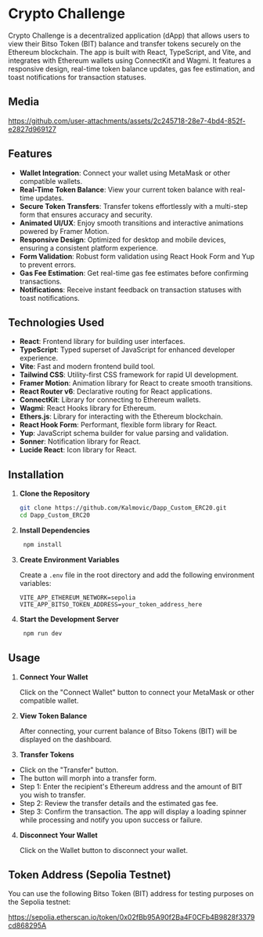 # Crypto Challenge

Crypto Challenge is a decentralized application (dApp) that allows users to view their Bitso Token (BIT) balance and transfer tokens securely on the Ethereum blockchain. The app is built with React, TypeScript, and Vite, and integrates with Ethereum wallets using ConnectKit and Wagmi. It features a responsive design, real-time token balance updates, gas fee estimation, and toast notifications for transaction statuses.

## Media

https://github.com/user-attachments/assets/2c245718-28e7-4bd4-852f-e2827d969127

## Features

- **Wallet Integration**: Connect your wallet using MetaMask or other compatible wallets.
- **Real-Time Token Balance**: View your current token balance with real-time updates.
- **Secure Token Transfers**: Transfer tokens effortlessly with a multi-step form that ensures accuracy and security.
- **Animated UI/UX**: Enjoy smooth transitions and interactive animations powered by Framer Motion.
- **Responsive Design**: Optimized for desktop and mobile devices, ensuring a consistent platform experience.
- **Form Validation**: Robust form validation using React Hook Form and Yup to prevent errors.
- **Gas Fee Estimation**: Get real-time gas fee estimates before confirming transactions.
- **Notifications**: Receive instant feedback on transaction statuses with toast notifications.

## Technologies Used

- **React**: Frontend library for building user interfaces.
- **TypeScript**: Typed superset of JavaScript for enhanced developer experience.
- **Vite**: Fast and modern frontend build tool.
- **Tailwind CSS**: Utility-first CSS framework for rapid UI development.
- **Framer Motion**: Animation library for React to create smooth transitions.
- **React Router v6**: Declarative routing for React applications.
- **ConnectKit**: Library for connecting to Ethereum wallets.
- **Wagmi**: React Hooks library for Ethereum.
- **Ethers.js**: Library for interacting with the Ethereum blockchain.
- **React Hook Form**: Performant, flexible form library for React.
- **Yup**: JavaScript schema builder for value parsing and validation.
- **Sonner**: Notification library for React.
- **Lucide React**: Icon library for React.

## Installation

1. **Clone the Repository**

   ```bash
   git clone https://github.com/Kalmovic/Dapp_Custom_ERC20.git
   cd Dapp_Custom_ERC20
   ```

2. **Install Dependencies**

   ```bash
    npm install
   ```

3. **Create Environment Variables**

   Create a `.env` file in the root directory and add the following environment variables:

   ```env
   VITE_APP_ETHEREUM_NETWORK=sepolia
   VITE_APP_BITSO_TOKEN_ADDRESS=your_token_address_here
   ```

4. **Start the Development Server**

   ```bash
    npm run dev
   ```

## Usage

1. **Connect Your Wallet**

   Click on the "Connect Wallet" button to connect your MetaMask or other compatible wallet.

2. **View Token Balance**

   After connecting, your current balance of Bitso Tokens (BIT) will be displayed on the dashboard.

3. **Transfer Tokens**

- Click on the "Transfer" button.
- The button will morph into a transfer form.
- Step 1: Enter the recipient's Ethereum address and the amount of BIT you wish to transfer.
- Step 2: Review the transfer details and the estimated gas fee.
- Step 3: Confirm the transaction. The app will display a loading spinner while processing and notify you upon success or failure.

4. **Disconnect Your Wallet**

   Click on the Wallet button to disconnect your wallet.

## Token Address (Sepolia Testnet)

You can use the following Bitso Token (BIT) address for testing purposes on the Sepolia testnet:

https://sepolia.etherscan.io/token/0x02fBb95A90f2Ba4F0CFb4B9828f3379cd868295A

